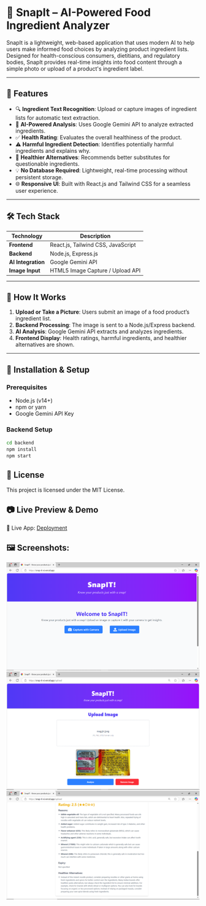 # 📸 SnapIt – AI-Powered Food Ingredient Analyzer

SnapIt is a lightweight, web-based application that uses modern AI to help users make informed food choices by analyzing product ingredient lists. Designed for health-conscious consumers, dietitians, and regulatory bodies, SnapIt provides real-time insights into food content through a simple photo or upload of a product's ingredient label.

---

## 🚀 Features

- 🔍 **Ingredient Text Recognition**: Upload or capture images of ingredient lists for automatic text extraction.
- 🧠 **AI-Powered Analysis**: Uses Google Gemini API to analyze extracted ingredients.
- ✅ **Health Rating**: Evaluates the overall healthiness of the product.
- ⚠️ **Harmful Ingredient Detection**: Identifies potentially harmful ingredients and explains why.
- 🌿 **Healthier Alternatives**: Recommends better substitutes for questionable ingredients.
- 💡 **No Database Required**: Lightweight, real-time processing without persistent storage.
- 🌐 **Responsive UI**: Built with React.js and Tailwind CSS for a seamless user experience.

---

## 🛠️ Tech Stack

| Technology         | Description                             |
|--------------------|-----------------------------------------|
| **Frontend**       | React.js, Tailwind CSS, JavaScript      |
| **Backend**        | Node.js, Express.js                     |
| **AI Integration** | Google Gemini API                       |
| **Image Input**    | HTML5 Image Capture / Upload API        |

---

## 📸 How It Works

1. **Upload or Take a Picture**: Users submit an image of a food product’s ingredient list.
2. **Backend Processing**: The image is sent to a Node.js/Express backend.
3. **AI Analysis**: Google Gemini API extracts and analyzes ingredients.
4. **Frontend Display**: Health ratings, harmful ingredients, and healthier alternatives are shown.

---

## 🧪 Installation & Setup

### Prerequisites

- Node.js (v14+)
- npm or yarn
- Google Gemini API Key

### Backend Setup

```bash
cd backend
npm install
npm start
```
## 📄 License  
This project is licensed under the MIT License.

## 📷 Live Preview & Demo  
🔗 Live App: [Deployment](https://snap-it-xi.vercel.app/)

## 🖼️ Screenshots:  
![Home Page](snapit/src/assets/home.png)
![Upload Page](snapit/src/assets/upload.png)
![Result Page](snapit/src/assets/results.png)

